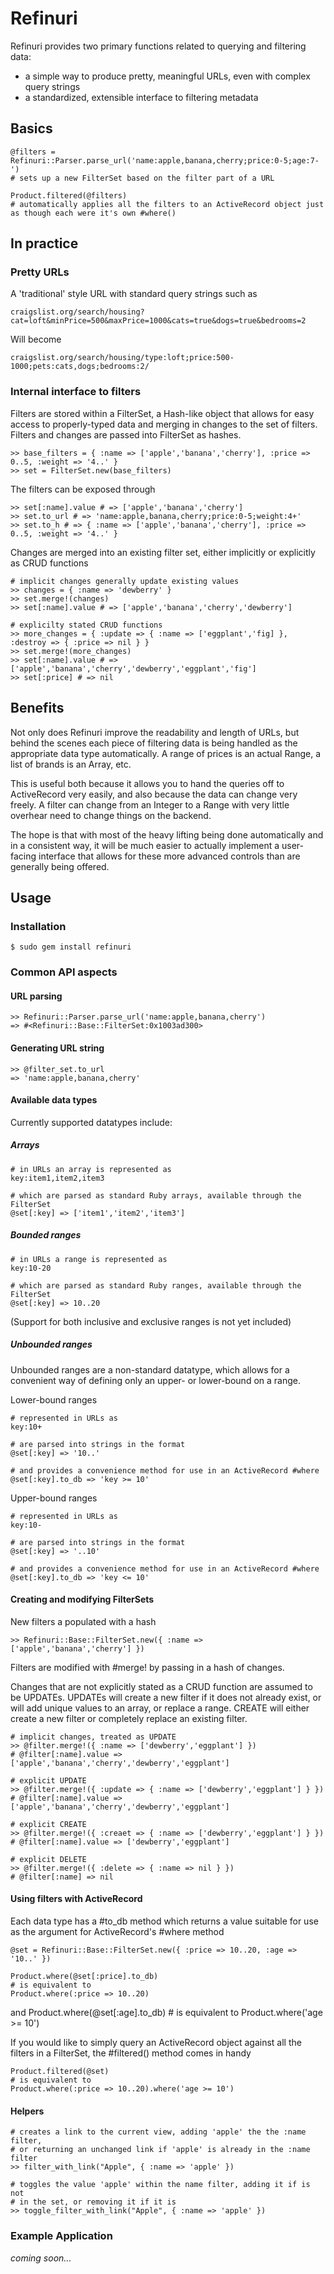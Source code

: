 # Refinuri

Refinuri provides two primary functions related to querying and filtering data:

+ a simple way to produce pretty, meaningful URLs, even with complex query strings
+ a standardized, extensible interface to filtering metadata

## Basics

	@filters = Refinuri::Parser.parse_url('name:apple,banana,cherry;price:0-5;age:7-')
	# sets up a new FilterSet based on the filter part of a URL
	
	Product.filtered(@filters)
	# automatically applies all the filters to an ActiveRecord object just as though each were it's own #where()

## In practice

### Pretty URLs

A 'traditional' style URL with standard query strings such as
	
	craigslist.org/search/housing?cat=loft&minPrice=500&maxPrice=1000&cats=true&dogs=true&bedrooms=2

Will become

	craigslist.org/search/housing/type:loft;price:500-1000;pets:cats,dogs;bedrooms:2/
	
### Internal interface to filters

Filters are stored within a FilterSet, a Hash-like object that allows for easy access to properly-typed data and merging in changes to the set of filters. Filters and changes are passed into FilterSet as hashes.
	
	>> base_filters = { :name => ['apple','banana','cherry'], :price => 0..5, :weight => '4..' }
	>> set = FilterSet.new(base_filters)
	
The filters can be exposed through

	>> set[:name].value # => ['apple','banana','cherry']
	>> set.to_url # => 'name:apple,banana,cherry;price:0-5;weight:4+'
	>> set.to_h # => { :name => ['apple','banana','cherry'], :price => 0..5, :weight => '4..' }
	
Changes are merged into an existing filter set, either implicitly or explicitly as CRUD functions
	
	# implicit changes generally update existing values
	>> changes = { :name => 'dewberry' }
	>> set.merge!(changes)
	>> set[:name].value # => ['apple','banana','cherry','dewberry']
	
	# explicilty stated CRUD functions
	>> more_changes = { :update => { :name => ['eggplant','fig] }, :destroy => { :price => nil } }
	>> set.merge!(more_changes)
	>> set[:name].value # => ['apple','banana','cherry','dewberry','eggplant','fig']
	>> set[:price] # => nil
	
## Benefits

Not only does Refinuri improve the readability and length of URLs, but behind the scenes each piece of filtering data is being handled as the appropriate data type automatically. A range of prices is an actual Range, a list of brands is an Array, etc.

This is useful both because it allows you to hand the queries off to ActiveRecord very easily, and also because the data can change very freely. A filter can change from an Integer to a Range with very little overhear need to change things on the backend.

The hope is that with most of the heavy lifting being done automatically and in a consistent way, it will be much easier to actually implement a user-facing interface that allows for these more advanced controls than are generally being offered.

## Usage

### Installation
	
	$ sudo gem install refinuri

### Common API aspects

#### URL parsing
	
	>> Refinuri::Parser.parse_url('name:apple,banana,cherry')
	=> #<Refinuri::Base::FilterSet:0x1003ad300>
	
#### Generating URL string
	
	>> @filter_set.to_url
	=> 'name:apple,banana,cherry'
	
#### Available data types

Currently supported datatypes include:

##### Arrays

	# in URLs an array is represented as
	key:item1,item2,item3
	
	# which are parsed as standard Ruby arrays, available through the FilterSet
	@set[:key] => ['item1','item2','item3']

##### Bounded ranges

	# in URLs a range is represented as
	key:10-20
	
	# which are parsed as standard Ruby ranges, available through the FilterSet
	@set[:key] => 10..20

(Support for both inclusive and exclusive ranges is not yet included)

##### Unbounded ranges

Unbounded ranges are a non-standard datatype, which allows for a convenient way of defining only an upper- or lower-bound on a range.

Lower-bound ranges

	# represented in URLs as
	key:10+
	
	# are parsed into strings in the format
	@set[:key] => '10..'
	
	# and provides a convenience method for use in an ActiveRecord #where
	@set[:key].to_db => 'key >= 10'

Upper-bound ranges

	# represented in URLs as
	key:10-
	
	# are parsed into strings in the format
	@set[:key] => '..10'
	
	# and provides a convenience method for use in an ActiveRecord #where
	@set[:key].to_db => 'key <= 10'
	
#### Creating and modifying FilterSets

New filters a populated with a hash

	>> Refinuri::Base::FilterSet.new({ :name => ['apple','banana','cherry'] })

Filters are modified with #merge! by passing in a hash of changes.

Changes that are not explicitly stated as a CRUD function are assumed to be UPDATEs. UPDATEs will create a new filter if it does not already exist, or will add unique values to an array, or replace a range. CREATE will either create a new filter or completely replace an existing filter.

	# implicit changes, treated as UPDATE
	>> @filter.merge!({ :name => ['dewberry','eggplant'] })
	# @filter[:name].value => ['apple','banana','cherry','dewberry','eggplant']
	
	# explicit UPDATE
	>> @filter.merge!({ :update => { :name => ['dewberry','eggplant'] } })
	# @filter[:name].value => ['apple','banana','cherry','dewberry','eggplant']
	
	# explicit CREATE
	>> @filter.merge!({ :creaet => { :name => ['dewberry','eggplant'] } })
	# @filter[:name].value => ['dewberry','eggplant']
	
	# explicit DELETE
	>> @filter.merge!({ :delete => { :name => nil } })
	# @filter[:name] => nil

#### Using filters with ActiveRecord

Each data type has a #to_db method which returns a value suitable for use as the argument for ActiveRecord's #where method

	@set = Refinuri::Base::FilterSet.new({ :price => 10..20, :age => '10..' })
	
	Product.where(@set[:price].to_db)
	# is equivalent to
	Product.where(:price => 10..20)
	
and
	Product.where(@set[:age].to_db)
	# is equivalent to
	Product.where('age >= 10')
	
If you would like to simply query an ActiveRecord object against all the filters in a FilterSet, the #filtered() method comes in handy

	Product.filtered(@set)
	# is equivalent to
	Product.where(:price => 10..20).where('age >= 10')	
	
#### Helpers
	
	# creates a link to the current view, adding 'apple' the the :name filter, 
	# or returning an unchanged link if 'apple' is already in the :name filter
	>> filter_with_link("Apple", { :name => 'apple' })
	
	# toggles the value 'apple' within the name filter, adding it if is not
	# in the set, or removing it if it is
	>> toggle_filter_with_link("Apple", { :name => 'apple' })

### Example Application
*coming soon...*